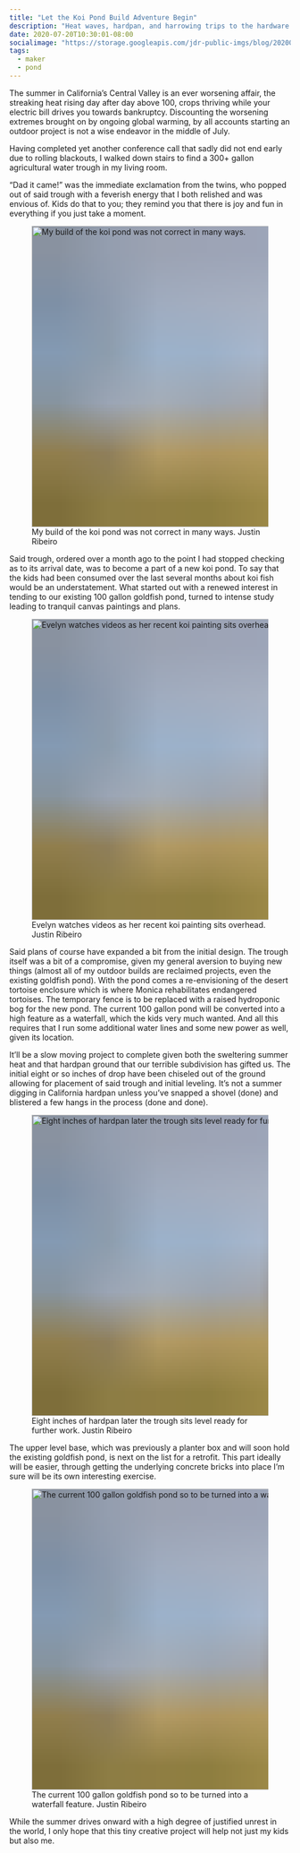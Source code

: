 ```yaml
---
title: "Let the Koi Pond Build Adventure Begin"
description: "Heat waves, hardpan, and harrowing trips to the hardware store be damned, let's build a koi pond in the middle of summer."
date: 2020-07-20T10:30:01-08:00
socialimage: "https://storage.googleapis.com/jdr-public-imgs/blog/20200720-trough-installed-800.jpg"
tags:
  - maker
  - pond
---
```


The summer in California’s Central Valley is an ever worsening affair, the streaking heat rising day after day above 100, crops thriving while your electric bill drives you towards bankruptcy. Discounting the worsening extremes brought on by ongoing global warming, by all accounts starting an outdoor project is not a wise endeavor in the middle of July.

Having completed yet another conference call that sadly did not end early due to rolling blackouts, I walked down stairs to find a 300+ gallon agricultural water trough in my living room.

“Dad it came!” was the immediate exclamation from the twins, who popped out of said trough with a feverish energy that I both relished and was envious of. Kids do that to you; they remind you that there is joy and fun in everything if you just take a moment.

<figure aria-label="media" role="group" itemscope="" itemprop="associatedMedia" itemtype="http://schema.org/ImageObject">
  <picture>
    <source srcset="https://storage.googleapis.com/jdr-public-imgs/blog/20200720-koi-fail-640.webp 640w,
                    https://storage.googleapis.com/jdr-public-imgs/blog/20200720-koi-fail-800.webp 800w,
                    https://storage.googleapis.com/jdr-public-imgs/blog/20200720-koi-fail-1024.webp 1024w,
                    https://storage.googleapis.com/jdr-public-imgs/blog/20200720-koi-fail-1280.webp 1280w,
                    https://storage.googleapis.com/jdr-public-imgs/blog/20200720-koi-fail-1600.webp 1600w"
            sizes="(min-width: 800px) 800px, 100vw" type="image/webp">
    <source srcset="https://storage.googleapis.com/jdr-public-imgs/blog/20200720-koi-fail-640.jpg 640w,
                    https://storage.googleapis.com/jdr-public-imgs/blog/20200720-koi-fail-800.jpg 800w,
                    https://storage.googleapis.com/jdr-public-imgs/blog/20200720-koi-fail-1024.jpg 1024w,
                    https://storage.googleapis.com/jdr-public-imgs/blog/20200720-koi-fail-1280.jpg 1280w,
                    https://storage.googleapis.com/jdr-public-imgs/blog/20200720-koi-fail-1600.jpg 1600w"
            sizes="(min-width: 800px) 800px, 100vw" type="image/jpg">
    <img decoding="async" loading="lazy" width="800" height="538" style="background-size: cover;
          background-image: url('data:image/svg+xml;charset=utf-8,%3Csvg xmlns=\'http%3A//www.w3.org/2000/svg\' xmlns%3Axlink=\'http%3A//www.w3.org/1999/xlink\' viewBox=\'0 0 1280 853\'%3E%3Cfilter id=\'b\' color-interpolation-filters=\'sRGB\'%3E%3CfeGaussianBlur stdDeviation=\'.5\'%3E%3C/feGaussianBlur%3E%3CfeComponentTransfer%3E%3CfeFuncA type=\'discrete\' tableValues=\'1 1\'%3E%3C/feFuncA%3E%3C/feComponentTransfer%3E%3C/filter%3E%3Cimage filter=\'url(%23b)\' x=\'0\' y=\'0\' height=\'100%25\' width=\'100%25\' xlink%3Ahref=\'data%3Aimage/png;base64,iVBORw0KGgoAAAANSUhEUgAAAAkAAAAGCAIAAACepSOSAAAACXBIWXMAAC4jAAAuIwF4pT92AAAAs0lEQVQI1wGoAFf/AImSoJSer5yjs52ktp2luJuluKOpuJefsoCNowB+kKaOm66grL+krsCnsMGrt8m1u8mzt8OVoLIAhJqzjZ2tnLLLnLHJp7fNmpyjqbPCqLrRjqO7AIeUn5ultaWtt56msaSnroZyY4mBgLq7wY6TmwCRfk2Pf1uzm2WulV+xmV6rmGyQfFm3nWSBcEIAfm46jX1FkH5Djn5AmodGo49MopBLlIRBfG8yj/dfjF5frTUAAAAASUVORK5CYII=\'%3E%3C/image%3E%3C/svg%3E');" src="https://storage.googleapis.com/jdr-public-imgs/blog/20200720-koi-fail-800.jpg" alt="My build of the koi pond was not correct in many ways.">
  </picture>
  <figcaption itemprop="caption description">
    <span aria-hidden="true">My build of the koi pond was not correct in many ways.</span>
    <span class="author" itemprop="copyrightHolder">Justin Ribeiro</span>
  </figcaption>
</figure>

Said trough, ordered over a month ago to the point I had stopped checking as to its arrival date, was to become a part of a new koi pond. To say that the kids had been consumed over the last several months about koi fish would be an understatement. What started out with a renewed interest in tending to our existing 100 gallon goldfish pond, turned to intense study leading to tranquil canvas paintings and plans.

<figure aria-label="media" role="group" itemscope="" itemprop="associatedMedia" itemtype="http://schema.org/ImageObject">
  <picture>
    <source srcset="https://storage.googleapis.com/jdr-public-imgs/blog/20200720-eve-koi-painting-640.webp 640w,
                    https://storage.googleapis.com/jdr-public-imgs/blog/20200720-eve-koi-painting-800.webp 800w,
                    https://storage.googleapis.com/jdr-public-imgs/blog/20200720-eve-koi-painting-1024.webp 1024w,
                    https://storage.googleapis.com/jdr-public-imgs/blog/20200720-eve-koi-painting-1280.webp 1280w,
                    https://storage.googleapis.com/jdr-public-imgs/blog/20200720-eve-koi-painting-1600.webp 1600w"
            sizes="(min-width: 800px) 800px, 100vw" type="image/webp">
    <source srcset="https://storage.googleapis.com/jdr-public-imgs/blog/20200720-eve-koi-painting-640.jpg 640w,
                    https://storage.googleapis.com/jdr-public-imgs/blog/20200720-eve-koi-painting-800.jpg 800w,
                    https://storage.googleapis.com/jdr-public-imgs/blog/20200720-eve-koi-painting-1024.jpg 1024w,
                    https://storage.googleapis.com/jdr-public-imgs/blog/20200720-eve-koi-painting-1280.jpg 1280w,
                    https://storage.googleapis.com/jdr-public-imgs/blog/20200720-eve-koi-painting-1600.jpg 1600w"
            sizes="(min-width: 800px) 800px, 100vw" type="image/jpg">
    <img decoding="async" loading="lazy" width="800" height="538" style="background-size: cover;
          background-image: url('data:image/svg+xml;charset=utf-8,%3Csvg xmlns=\'http%3A//www.w3.org/2000/svg\' xmlns%3Axlink=\'http%3A//www.w3.org/1999/xlink\' viewBox=\'0 0 1280 853\'%3E%3Cfilter id=\'b\' color-interpolation-filters=\'sRGB\'%3E%3CfeGaussianBlur stdDeviation=\'.5\'%3E%3C/feGaussianBlur%3E%3CfeComponentTransfer%3E%3CfeFuncA type=\'discrete\' tableValues=\'1 1\'%3E%3C/feFuncA%3E%3C/feComponentTransfer%3E%3C/filter%3E%3Cimage filter=\'url(%23b)\' x=\'0\' y=\'0\' height=\'100%25\' width=\'100%25\' xlink%3Ahref=\'data%3Aimage/png;base64,iVBORw0KGgoAAAANSUhEUgAAAAkAAAAGCAIAAACepSOSAAAACXBIWXMAAC4jAAAuIwF4pT92AAAAs0lEQVQI1wGoAFf/AImSoJSer5yjs52ktp2luJuluKOpuJefsoCNowB+kKaOm66grL+krsCnsMGrt8m1u8mzt8OVoLIAhJqzjZ2tnLLLnLHJp7fNmpyjqbPCqLrRjqO7AIeUn5ultaWtt56msaSnroZyY4mBgLq7wY6TmwCRfk2Pf1uzm2WulV+xmV6rmGyQfFm3nWSBcEIAfm46jX1FkH5Djn5AmodGo49MopBLlIRBfG8yj/dfjF5frTUAAAAASUVORK5CYII=\'%3E%3C/image%3E%3C/svg%3E');" src="https://storage.googleapis.com/jdr-public-imgs/blog/20200720-eve-koi-painting-800.jpg" alt="Evelyn watches videos as her recent koi painting sits overhead.">
  </picture>
  <figcaption itemprop="caption description">
    <span aria-hidden="true">Evelyn watches videos as her recent koi painting sits overhead.</span>
    <span class="author" itemprop="copyrightHolder">Justin Ribeiro</span>
  </figcaption>
</figure>

Said plans of course have expanded a bit from the initial design. The trough itself was a bit of a compromise, given my general aversion to buying new things (almost all of my outdoor builds are reclaimed projects, even the existing goldfish pond). With the pond comes a re-envisioning of the desert tortoise enclosure which is where Monica rehabilitates endangered tortoises. The temporary fence is to be replaced with a raised hydroponic bog for the new pond. The current 100 gallon pond will be converted into a high feature as a waterfall, which the kids very much wanted. And all this requires that I run some additional water lines and some new power as well, given its location.

It’ll be a slow moving project to complete given both the sweltering summer heat and that hardpan ground that our terrible subdivision has gifted us. The initial eight or so inches of drop have been chiseled out of the ground allowing for placement of said trough and initial leveling. It’s not a summer digging in California hardpan unless you’ve snapped a shovel (done) and blistered a few hangs in the process (done and done).

<figure aria-label="media" role="group" itemscope="" itemprop="associatedMedia" itemtype="http://schema.org/ImageObject">
  <picture>
    <source srcset="https://storage.googleapis.com/jdr-public-imgs/blog/20200720-trough-installed-640.webp 640w,
                    https://storage.googleapis.com/jdr-public-imgs/blog/20200720-trough-installed-800.webp 800w,
                    https://storage.googleapis.com/jdr-public-imgs/blog/20200720-trough-installed-1024.webp 1024w,
                    https://storage.googleapis.com/jdr-public-imgs/blog/20200720-trough-installed-1280.webp 1280w,
                    https://storage.googleapis.com/jdr-public-imgs/blog/20200720-trough-installed-1600.webp 1600w"
            sizes="(min-width: 800px) 800px, 100vw" type="image/webp">
    <source srcset="https://storage.googleapis.com/jdr-public-imgs/blog/20200720-trough-installed-640.jpg 640w,
                    https://storage.googleapis.com/jdr-public-imgs/blog/20200720-trough-installed-800.jpg 800w,
                    https://storage.googleapis.com/jdr-public-imgs/blog/20200720-trough-installed-1024.jpg 1024w,
                    https://storage.googleapis.com/jdr-public-imgs/blog/20200720-trough-installed-1280.jpg 1280w,
                    https://storage.googleapis.com/jdr-public-imgs/blog/20200720-trough-installed-1600.jpg 1600w"
            sizes="(min-width: 800px) 800px, 100vw" type="image/jpg">
    <img decoding="async" loading="lazy" width="800" height="538" style="background-size: cover;
          background-image: url('data:image/svg+xml;charset=utf-8,%3Csvg xmlns=\'http%3A//www.w3.org/2000/svg\' xmlns%3Axlink=\'http%3A//www.w3.org/1999/xlink\' viewBox=\'0 0 1280 853\'%3E%3Cfilter id=\'b\' color-interpolation-filters=\'sRGB\'%3E%3CfeGaussianBlur stdDeviation=\'.5\'%3E%3C/feGaussianBlur%3E%3CfeComponentTransfer%3E%3CfeFuncA type=\'discrete\' tableValues=\'1 1\'%3E%3C/feFuncA%3E%3C/feComponentTransfer%3E%3C/filter%3E%3Cimage filter=\'url(%23b)\' x=\'0\' y=\'0\' height=\'100%25\' width=\'100%25\' xlink%3Ahref=\'data%3Aimage/png;base64,iVBORw0KGgoAAAANSUhEUgAAAAkAAAAGCAIAAACepSOSAAAACXBIWXMAAC4jAAAuIwF4pT92AAAAs0lEQVQI1wGoAFf/AImSoJSer5yjs52ktp2luJuluKOpuJefsoCNowB+kKaOm66grL+krsCnsMGrt8m1u8mzt8OVoLIAhJqzjZ2tnLLLnLHJp7fNmpyjqbPCqLrRjqO7AIeUn5ultaWtt56msaSnroZyY4mBgLq7wY6TmwCRfk2Pf1uzm2WulV+xmV6rmGyQfFm3nWSBcEIAfm46jX1FkH5Djn5AmodGo49MopBLlIRBfG8yj/dfjF5frTUAAAAASUVORK5CYII=\'%3E%3C/image%3E%3C/svg%3E');" src="https://storage.googleapis.com/jdr-public-imgs/blog/20200720-trough-installed-800.jpg" alt="Eight inches of hardpan later the trough sits level ready for further work.">
  </picture>
  <figcaption itemprop="caption description">
    <span aria-hidden="true">Eight inches of hardpan later the trough sits level ready for further work.</span>
    <span class="author" itemprop="copyrightHolder">Justin Ribeiro</span>
  </figcaption>
</figure>

The upper level base, which was previously a planter box and will soon hold the existing goldfish pond, is next on the list for a retrofit. This part ideally will be easier, through getting the underlying concrete bricks into place I’m sure will be its own interesting exercise.

<figure aria-label="media" role="group" itemscope="" itemprop="associatedMedia" itemtype="http://schema.org/ImageObject">
  <picture>
    <source srcset="https://storage.googleapis.com/jdr-public-imgs/blog/20200720-the-current-pond-640.webp 640w,
                    https://storage.googleapis.com/jdr-public-imgs/blog/20200720-the-current-pond-800.webp 800w,
                    https://storage.googleapis.com/jdr-public-imgs/blog/20200720-the-current-pond-1024.webp 1024w,
                    https://storage.googleapis.com/jdr-public-imgs/blog/20200720-the-current-pond-1280.webp 1280w,
                    https://storage.googleapis.com/jdr-public-imgs/blog/20200720-the-current-pond-1600.webp 1600w"
            sizes="(min-width: 800px) 800px, 100vw" type="image/webp">
    <source srcset="https://storage.googleapis.com/jdr-public-imgs/blog/20200720-the-current-pond-640.jpg 640w,
                    https://storage.googleapis.com/jdr-public-imgs/blog/20200720-the-current-pond-800.jpg 800w,
                    https://storage.googleapis.com/jdr-public-imgs/blog/20200720-the-current-pond-1024.jpg 1024w,
                    https://storage.googleapis.com/jdr-public-imgs/blog/20200720-the-current-pond-1280.jpg 1280w,
                    https://storage.googleapis.com/jdr-public-imgs/blog/20200720-the-current-pond-1600.jpg 1600w"
            sizes="(min-width: 800px) 800px, 100vw" type="image/jpg">
    <img decoding="async" loading="lazy" width="800" height="538" style="background-size: cover;
          background-image: url('data:image/svg+xml;charset=utf-8,%3Csvg xmlns=\'http%3A//www.w3.org/2000/svg\' xmlns%3Axlink=\'http%3A//www.w3.org/1999/xlink\' viewBox=\'0 0 1280 853\'%3E%3Cfilter id=\'b\' color-interpolation-filters=\'sRGB\'%3E%3CfeGaussianBlur stdDeviation=\'.5\'%3E%3C/feGaussianBlur%3E%3CfeComponentTransfer%3E%3CfeFuncA type=\'discrete\' tableValues=\'1 1\'%3E%3C/feFuncA%3E%3C/feComponentTransfer%3E%3C/filter%3E%3Cimage filter=\'url(%23b)\' x=\'0\' y=\'0\' height=\'100%25\' width=\'100%25\' xlink%3Ahref=\'data%3Aimage/png;base64,iVBORw0KGgoAAAANSUhEUgAAAAkAAAAGCAIAAACepSOSAAAACXBIWXMAAC4jAAAuIwF4pT92AAAAs0lEQVQI1wGoAFf/AImSoJSer5yjs52ktp2luJuluKOpuJefsoCNowB+kKaOm66grL+krsCnsMGrt8m1u8mzt8OVoLIAhJqzjZ2tnLLLnLHJp7fNmpyjqbPCqLrRjqO7AIeUn5ultaWtt56msaSnroZyY4mBgLq7wY6TmwCRfk2Pf1uzm2WulV+xmV6rmGyQfFm3nWSBcEIAfm46jX1FkH5Djn5AmodGo49MopBLlIRBfG8yj/dfjF5frTUAAAAASUVORK5CYII=\'%3E%3C/image%3E%3C/svg%3E');" src="https://storage.googleapis.com/jdr-public-imgs/blog/20200720-the-current-pond-800.jpg" alt="The current 100 gallon goldfish pond so to be turned into a waterfall feature.">
  </picture>
  <figcaption itemprop="caption description">
    <span aria-hidden="true">The current 100 gallon goldfish pond so to be turned into a waterfall feature.</span>
    <span class="author" itemprop="copyrightHolder">Justin Ribeiro</span>
  </figcaption>
</figure>

While the summer drives onward with a high degree of justified unrest in the world, I only hope that this tiny creative project will help not just my kids but also me.

